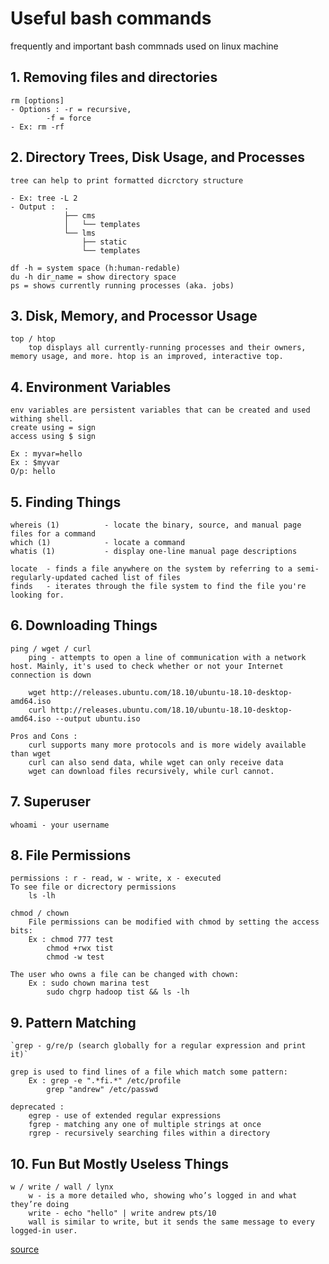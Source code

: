 # Useful bash commands
frequently and important bash commnads used on linux machine

## 1. Removing files and directories
	rm [options]
	- Options : -r = recursive,
		    -f = force
	- Ex: rm -rf

## 2. Directory Trees, Disk Usage, and Processes
	tree can help to print formatted dicrctory structure

	- Ex: tree -L 2
	- Output :  .
                ├── cms
                │   └── templates
                └── lms
                    ├── static
                    └── templates

    df -h = system space (h:human-redable)
    du -h dir_name = show directory space
    ps = shows currently running processes (aka. jobs)

## 3. Disk, Memory, and Processor Usage
    top / htop
        top displays all currently-running processes and their owners, memory usage, and more. htop is an improved, interactive top. 

## 4. Environment Variables
    env variables are persistent variables that can be created and used withing shell.
    create using = sign
    access using $ sign

    Ex : myvar=hello
    Ex : $myvar
    O/p: hello

## 5. Finding Things
    whereis (1)          - locate the binary, source, and manual page files for a command
    which (1)            - locate a command
    whatis (1)           - display one-line manual page descriptions

    locate  - finds a file anywhere on the system by referring to a semi-regularly-updated cached list of files
    finds   - iterates through the file system to find the file you're looking for.  

## 6. Downloading Things
    ping / wget / curl
        ping - attempts to open a line of communication with a network host. Mainly, it's used to check whether or not your Internet connection is down

        wget http://releases.ubuntu.com/18.10/ubuntu-18.10-desktop-amd64.iso
        curl http://releases.ubuntu.com/18.10/ubuntu-18.10-desktop-amd64.iso --output ubuntu.iso

    Pros and Cons :
        curl supports many more protocols and is more widely available than wget
        curl can also send data, while wget can only receive data
        wget can download files recursively, while curl cannot.

## 7. Superuser
    whoami - your username

## 8. File Permissions
    permissions : r - read, w - write, x - executed
    To see file or dicrectory permissions 
        ls -lh

    chmod / chown
        File permissions can be modified with chmod by setting the access bits:
        Ex : chmod 777 test
            chmod +rwx tist
            chmod -w test

    The user who owns a file can be changed with chown:
        Ex : sudo chown marina test
            sudo chgrp hadoop tist && ls -lh

## 9. Pattern Matching
    `grep - g/re/p (search globally for a regular expression and print it)`

    grep is used to find lines of a file which match some pattern:
        Ex : grep -e ".*fi.*" /etc/profile
            grep "andrew" /etc/passwd
    
    deprecated :
        egrep - use of extended regular expressions
        fgrep - matching any one of multiple strings at once
        rgrep - recursively searching files within a directory

## 10. Fun But Mostly Useless Things
    w / write / wall / lynx
        w - is a more detailed who, showing who’s logged in and what they’re doing
        write - echo "hello" | write andrew pts/10
        wall is similar to write, but it sends the same message to every logged-in user.


[source](https://dev.to/awwsmm/101-bash-commands-and-tips-for-beginners-to-experts-30je)
